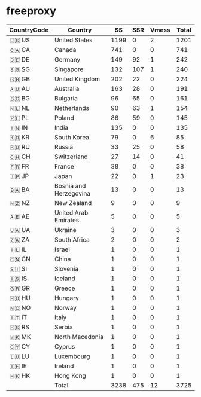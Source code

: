 # freeproxy

|CountryCode|Country|SS|SSR|Vmess|Total|
|  ----  | ----  |  ----  | ----  |  ----  | ----  |
|🇺🇸 US|United States|1199|0|2|1201|
|🇨🇦 CA|Canada|741|0|0|741|
|🇩🇪 DE|Germany|149|92|1|242|
|🇸🇬 SG|Singapore|132|107|1|240|
|🇬🇧 GB|United Kingdom|202|22|0|224|
|🇦🇺 AU|Australia|163|28|0|191|
|🇧🇬 BG|Bulgaria|96|65|0|161|
|🇳🇱 NL|Netherlands|90|63|1|154|
|🇵🇱 PL|Poland|86|59|0|145|
|🇮🇳 IN|India|135|0|0|135|
|🇰🇷 KR|South Korea|79|0|6|85|
|🇷🇺 RU|Russia|33|25|0|58|
|🇨🇭 CH|Switzerland|27|14|0|41|
|🇫🇷 FR|France|38|0|0|38|
|🇯🇵 JP|Japan|22|0|1|23|
|🇧🇦 BA|Bosnia and Herzegovina|13|0|0|13|
|🇳🇿 NZ|New Zealand|9|0|0|9|
|🇦🇪 AE|United Arab Emirates|5|0|0|5|
|🇺🇦 UA|Ukraine|3|0|0|3|
|🇿🇦 ZA|South Africa|2|0|0|2|
|🇮🇱 IL|Israel|1|0|0|1|
|🇨🇳 CN|China|1|0|0|1|
|🇸🇮 SI|Slovenia|1|0|0|1|
|🇮🇸 IS|Iceland|1|0|0|1|
|🇬🇷 GR|Greece|1|0|0|1|
|🇭🇺 HU|Hungary|1|0|0|1|
|🇳🇴 NO|Norway|1|0|0|1|
|🇮🇹 IT|Italy|1|0|0|1|
|🇷🇸 RS|Serbia|1|0|0|1|
|🇲🇰 MK|North Macedonia|1|0|0|1|
|🇨🇾 CY|Cyprus|1|0|0|1|
|🇱🇺 LU|Luxembourg|1|0|0|1|
|🇮🇪 IE|Ireland|1|0|0|1|
|🇭🇰 HK|Hong Kong|1|0|0|1|
||Total|3238|475|12|3725|
